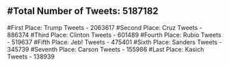#Total Number of Tweets: 5187182 
---
#First Place: Trump Tweets - 2063617
#Second Place: Cruz Tweets - 886374
#Third Place: Clinton Tweets - 601489
#Fourth Place: Rubio Tweets - 519637
#Fifth Place: Jeb! Tweets - 475401
#Sixth Place: Sanders Tweets - 345739
#Seventh Place: Carson Tweets - 155986
#Last Place: Kasich Tweets - 138939
